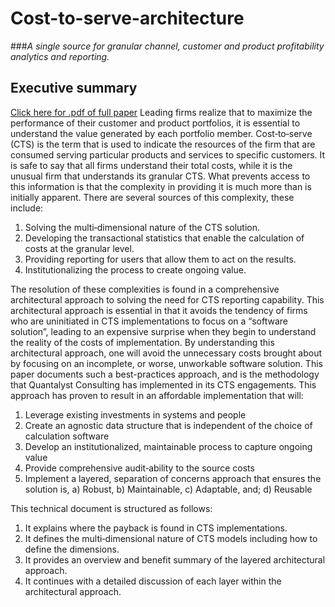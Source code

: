 # Cost-to-serve-architecture
###*A single source for granular channel, customer and product profitability analytics and reporting.*
## Executive summary
[Click here for .pdf of full paper](https://github.com/tbgdetroit/Cost-to-serve-architecture/issues/1) Leading firms realize that to maximize the performance of their customer and product portfolios, it is essential to understand the value generated by each portfolio member. Cost‐to‐serve (CTS) is the term that is used to indicate the resources of the firm that are consumed serving particular products and services to specific customers.  It is safe to say that all firms understand their total costs, while it is the unusual firm that understands its granular CTS.    What prevents access to this information is that the complexity in providing it is much more than is initially apparent. There are several sources of this complexity, these include:    

  1. Solving the multi‐dimensional nature of the CTS solution. 
  2. Developing the transactional statistics that enable the calculation of costs at the granular level. 
  3. Providing reporting for users that allow them to act on the results. 
  4. Institutionalizing the process to create ongoing value.    

The resolution of these complexities is found in a comprehensive architectural approach to solving the need for CTS reporting capability.  This architectural approach is essential in that it avoids the tendency of firms who are uninitiated in CTS implementations to focus on a “software solution”, leading to an expensive surprise when they begin to understand the reality of the costs of implementation.  By understanding this architectural approach, one will avoid the unnecessary costs brought about by focusing on an incomplete, or worse, unworkable software solution.    This paper documents such a best-practices approach, and is the methodology that Quantalyst Consulting has implemented in its CTS engagements.  This approach has proven to result in an affordable implementation that will:    

  1. Leverage existing investments in systems and people 
  2. Create an agnostic data structure that is independent of the choice of calculation software 
  3. Develop an institutionalized, maintainable process to capture ongoing value 
  4. Provide comprehensive audit‐ability to the source costs 
  5. Implement a layered, separation of concerns approach that ensures the solution is, a) Robust, b) Maintainable, c) Adaptable, and; d) Reusable    
  
This technical document is structured as follows:    

  1. It explains where the payback is found in CTS implementations. 
  2. It defines the multi‐dimensional nature of CTS models including how to define the dimensions. 
  3. It provides an overview and benefit summary of the layered architectural approach. 
  4. It continues with a detailed discussion of each layer within the architectural approach. 

